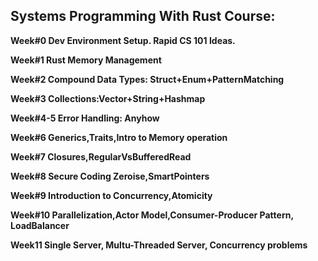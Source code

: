 ## Systems Programming With Rust Course:

**Week#0 Dev Environment Setup. Rapid CS 101 Ideas.**

**Week#1 Rust Memory Management**

**Week#2 Compound Data Types: Struct+Enum+PatternMatching**

**Week#3 Collections:Vector+String+Hashmap**

**Week#4-5 Error Handling: Anyhow**

**Week#6 Generics,Traits,Intro to Memory operation**

**Week#7 Closures,RegularVsBufferedRead**

**Week#8 Secure Coding Zeroise,SmartPointers**

**Week#9 Introduction to Concurrency,Atomicity**

**Week#10 Parallelization,Actor Model,Consumer-Producer Pattern, LoadBalancer**

**Week11 Single Server, Multu-Threaded Server, Concurrency problems**

